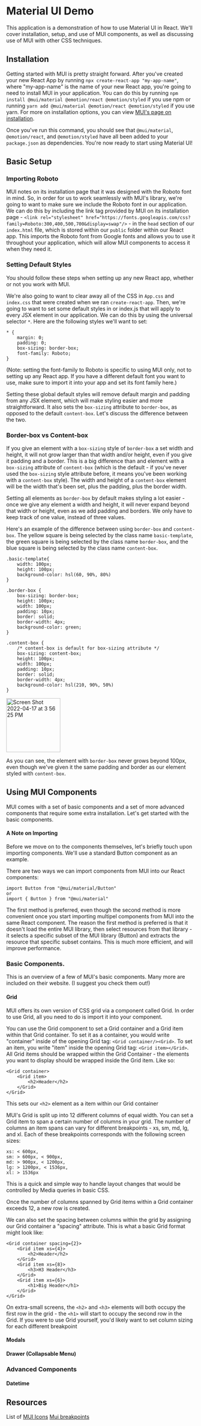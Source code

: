 # Material UI Demo

This application is a demonstration of how to use Material UI in React. We'll cover installation, setup, and use of MUI components, as well as discussing use of MUI with other CSS techniques.

## Installation

Getting started with MUI is pretty straight forward. After you've created your new React App by running `npx create-react-app "my-app-name"`, where "my-app-name" is the name of your new React app, you're going to need to install MUI in your application. You can do this by running `npm install @mui/material @emotion/react @emotion/styled` if you use npm or running `yarn add @mui/material @emotion/react @emotion/styled` if you use yarn. For more on installation options, you can view <a href="https://mui.com/material-ui/getting-started/installation/">MUI's page on installation</a>.

Once you've run this command, you should see that `@mui/material`, `@emotion/react`, and `@emotion/styled` have all been added to your `package.json` as dependencies. You're now ready to start using Material UI!

## Basic Setup

### Importing Roboto
MUI notes on its installation page that it was designed with the Roboto font in mind. So, in order for us to work seamlessly with MUI's library, we're going to want to make sure we include the Roboto font in our application. We can do this by including the link tag provided by MUI on its installation page -  `<link rel="stylesheet" href="https://fonts.googleapis.com/css?family=Roboto:300,400,500,700&display=swap"/>` - in the `head` section of our `index.html` file, which is stored within our `public` folder within our React app. This imports the Roboto font from Google fonts and allows you to use it throughout your application, which will allow MUI components to access it when they need it.

### Setting Default Styles

You should follow these steps when setting up any new React app, whether or not you work with MUI.

We're also going to want to clear away all of the CSS in `App.css` and `index.css` that were created when we ran `create-react-app`. Then, we're going to want to set some default styles in or index.js that will apply to every JSX element in our application. We can do this by using the universal selector `*`. Here are the following styles we'll want to set:

```
* {
    margin: 0;
    padding: 0;
    box-sizing: border-box;
    font-family: Roboto;
}
```

(Note: setting the font-family to Roboto is specific to using MUI only, not to setting up any React app. If you have a different default font you want to use, make sure to import it into your app and set its font family here.)

Setting these global default styles will remove default margin and padding from any JSX element, which will make styling easier and more straightforward. It also sets the `box-sizing` attribute to `border-box`, as opposed to the default `content-box`. Let's discuss the difference between the two.

### Border-box vs Content-box

If you give an element with a `box-sizing` style of `border-box` a set width and height, it will not grow larger than that width and/or height, even if you give it padding and a border. This is a big difference than and element with a `box-sizing` attribute of `content-box` (which is the default - if you've never used the `box-sizing` style attribute before, it means you've been working with a `content-box` style). The width and height of a `content-box` element will be the width that's been set, plus the padding, plus the border width. 

Setting all elements as `border-box` by default makes styling a lot easier - once we give any element a width and height, it will never expand beyond that width or height, even as we add padding and borders. We only have to keep track of one value, instead of three values.
 

Here's an example of the difference between using `border-box` and `content-box`. The yellow square is being selected by the class name `basic-template`, the green square is being selected by the class name `border-box`, and the blue square is being selected by the class name `content-box`.

```
.basic-template{
    width: 100px;
    height: 100px;
    background-color: hsl(60, 90%, 80%)
}

.border-box {
    box-sizing: border-box;
    height: 100px;
    width: 100px;
    padding: 10px;
    border: solid;
    border-width: 4px;
    background-color: green;
}

.content-box {
    /* content-box is default for box-sizing attribute */
    box-sizing: content-box;
    height: 100px;
    width: 100px;
    padding: 10px;
    border: solid;
    border-width: 4px;
    background-color: hsl(210, 90%, 50%)
}
```
<img width="144" alt="Screen Shot 2022-04-17 at 3 56 25 PM" src="https://user-images.githubusercontent.com/89106805/163735391-53a71d5f-9d98-420f-a1de-a774edf63b61.png">


As you can see, the element with `border-box` never grows beyond 100px, even though we've given it the same padding and border as our element styled with `content-box`.

## Using MUI Components

MUI comes with a set of basic components and a set of more advanced components that require some extra installation. Let's get started with the basic components.

#### A Note on Importing

Before we move on to the components themselves, let's briefly touch upon importing components.
We'll use a standard Button component as an example.

There are two ways we can import components from MUI into our React components:
```
import Button from "@mui/material/Button"
or
import { Button } from "@mui/material"
```

The first method is preferred, even though the second method is more convenient once you start importing multipel components from MUI into the same React component. The reason the first method is preferred is that it doesn't load the entire MUI library, then select resources from that library - it selects a specific subset of the MUI library (Button) and extracts the resource that specific subset contains. This is much more efficient, and will improve performance.

### Basic Components.

This is an overview of a few of MUI's basic components. Many more are included on their website. (I suggest you check them out!)

#### Grid

MUI offers its own version of CSS grid via a component called Grid. In order to use Grid, all you need to do is import it into your component.

You can use the Grid component to set a Grid container and a Grid item within that Grid container. To set it as a container, you would write "container" inside of the opening Grid tag: `<Grid container/><Grid>`. To set an item, you write "item" inside the opening Grid tag: `<Grid item></Grid>`. All Grid items should be wrapped within the Grid Container - the elements you want to display should be wrapped inside the Grid item. Like so:

```
<Grid container>
    <Grid item>
        <h2>Header</h2>
    </Grid>
</Grid>
```
This sets our `<h2>` element as a item within our Grid container

MUI's Grid is split up into 12 different columns of equal width. You can set a Grid item to span a certain number of columns in your grid. The number of columns an item spans can vary for different breakpoints - xs, sm, md, lg, and xl. Each of these breakpoints corresponds with the following screen sizes:

```
xs: < 600px,
sm: > 600px, < 900px,
md: > 900px, < 1200px,
lg: > 1200px, < 1536px,
xl: > 1536px
```

This is a quick and simple way to handle layout changes that would be controlled by Media queries in basic CSS.

Once the number of columns spanned by Grid items within a Grid container exceeds 12, a new row is created.

We can also set the spacing between columns within the grid by assigning our Grid container a "spacing" attribute. This is what a basic Grid format might look like:

```
<Grid container spacing={2}>
    <Grid item xs={4}>
        <h2>Header</h2>
    </Grid>
    <Grid item xs={8}>
        <h3>H3 Header</h3>
    </Grid>
    <Grid item xs={6}>
        <h1>Big Header</h1>
    </Grid>
</Grid>
```

On extra-small screens, the `<h2>` and `<h3>` elements will both occupy the first row in the grid - the `<h1>` will start to occupy the second row in the Grid. If you were to use Grid yourself, you'd likely want to set column sizing for each different breakpoint

#### Modals



#### Drawer (Collapsable Menu)

### Advanced Components

#### Datetime

## Resources

List of <a href="https://mui.com/material-ui/material-icons/">MUI Icons</a>
<a href="https://mui.com/material-ui/customization/breakpoints/#default-breakpoints">Mui breakpoints</a> 